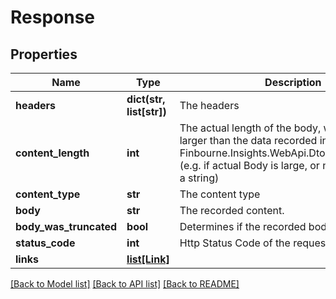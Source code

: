 # Response

## Properties
Name | Type | Description | Notes
------------ | ------------- | ------------- | -------------
**headers** | **dict(str, list[str])** | The headers | [optional] 
**content_length** | **int** | The actual length of the body, which may be larger than the data recorded in Finbourne.Insights.WebApi.Dtos.Response.Body  (e.g. if actual Body is large, or not convertible to a string) | [optional] 
**content_type** | **str** | The content type | [optional] 
**body** | **str** | The recorded content. | [optional] 
**body_was_truncated** | **bool** | Determines if the recorded body was truncated. | [optional] 
**status_code** | **int** | Http Status Code of the request. | [optional] 
**links** | [**list[Link]**](Link.md) |  | [optional] 

[[Back to Model list]](../README.md#documentation-for-models) [[Back to API list]](../README.md#documentation-for-api-endpoints) [[Back to README]](../README.md)


